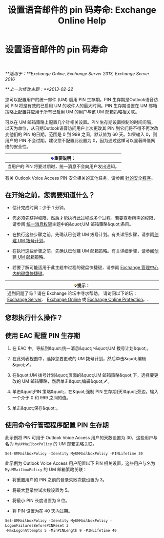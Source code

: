 ﻿---
title: '设置语音邮件的 pin 码寿命: Exchange Online Help'
TOCTitle: 设置语音邮件的 pin 码寿命
ms:assetid: d17f0bf6-0ad6-40a4-bdd5-f7098f39250d
ms:mtpsurl: https://technet.microsoft.com/zh-cn/library/Bb124712(v=EXCHG.150)
ms:contentKeyID: 50556673
ms.date: 05/23/2018
mtps_version: v=EXCHG.150
ms.translationtype: MT
---

# 设置语音邮件的 pin 码寿命

 

_**适用于：**Exchange Online, Exchange Server 2013, Exchange Server 2016_

_**上一次修改主题：**2013-02-22_

您可以配置用户的统一邮件 (UM) 启用 PIN 生存期。PIN 生存期是Outlook语音访问 PIN 将是有效的已启用 UM 的收件人的最大时间。PIN 生存期设置在 UM 邮箱策略上配置并应用于所有已启用 UM 的用户与该 UM 邮箱策略相关联。

可以在 UM 邮箱策略上配置几个针相关设置。PIN 生存期设置控制的时间间隔，以天为单位，从日期Outlook语音访问用户上次更改其 PIN 到它们将不得不再次改变他们的 PIN 的日期。范围是 0 到 999 之间，默认值为 60 天。如果输入 0，则用户的 PIN 不会过期。建议您不配置此设置为 0，因为通过这样可以显著降低网络的安全性。

<table>
<thead>
<tr class="header">
<th><img src="images/Bb124558.important(EXCHG.150).gif" title="重要说明" alt="重要说明" />重要说明：</th>
</tr>
</thead>
<tbody>
<tr class="odd">
<td>当用户的 PIN 将要过期时，统一消息不会向用户发出通知。</td>
</tr>
</tbody>
</table>


有关 Outlook Voice Access PIN 安全相关的其他任务，请参阅 [针的安全程序](pin-security-procedures-exchange-2013-help.md)。

## 在开始之前，您需要知道什么？

  - 估计完成时间：少于 1 分钟。

  - 您必须先获得权限，然后才能执行此过程或多个过程。若要查看所需的权限，请参阅 [统一消息权限](unified-messaging-permissions-exchange-2013-help.md)主题中的\&quot;UM 邮箱策略\&quot;条目。

  - 在执行这些步骤之前，先确认已创建 UM 拨号计划。有关详细步骤，请参阅[创建 UM 拨号计划](create-a-um-dial-plan-exchange-2013-help.md)。

  - 在执行这些步骤之前，先确认已创建 UM 邮箱策略。有关详细步骤，请参阅[创建 UM 邮箱策略](create-a-um-mailbox-policy-exchange-2013-help.md)。

  - 若要了解可能适用于此主题中过程的键盘快捷键，请参阅 [Exchange 管理中心内的键盘快捷键](keyboard-shortcuts-in-the-exchange-admin-center-exchange-online-protection-help.md)。

<table>
<thead>
<tr class="header">
<th><img src="images/Bb124558.tip(EXCHG.150).gif" title="提示" alt="提示" />提示：</th>
</tr>
</thead>
<tbody>
<tr class="odd">
<td>遇到问题了吗？请在 Exchange 论坛中寻求帮助。 请访问以下论坛：<a href="https://go.microsoft.com/fwlink/p/?linkid=60612">Exchange Server</a>、 <a href="https://go.microsoft.com/fwlink/p/?linkid=267542">Exchange Online</a> 或 <a href="https://go.microsoft.com/fwlink/p/?linkid=285351">Exchange Online Protection</a>。.</td>
</tr>
</tbody>
</table>


## 您想执行什么操作？

## 使用 EAC 配置 PIN 生存期

1.  在 EAC 中，导航到\&quot;统一消息\&quot;\>\&quot;UM 拨号计划\&quot;。

2.  在此列表视图中，选择您要更改的 UM 拨号计划，然后单击\&quot;编辑\&quot;![编辑图标](images/Bb124582.6f53ccb2-1f13-4c02-bea0-30690e6ea71d(EXCHG.150).gif "编辑图标")。

3.  在\&quot;UM 拨号计划\&quot;页面的\&quot;UM 邮箱策略\&quot;下，选择要更改的 UM 邮箱策略，然后单击\&quot;编辑\&quot;![编辑图标](images/Bb124582.6f53ccb2-1f13-4c02-bea0-30690e6ea71d(EXCHG.150).gif "编辑图标")。

4.  单击\&quot;PIN 策略\&quot;，在\&quot;强制 PIN 生存期(天)\&quot;旁边，输入一个介于 0 和 999 之间的值。

5.  单击\&quot;保存\&quot;。

## 使用命令行管理程序配置 PIN 生存期

此示例将 PIN 可用于 Outlook Voice Access 用户的天数设置为 30，这些用户与名为 `MyUMMailboxPolicy` 的 UM 邮箱策略关联。

    Set-UMMailboxPolicy -Identity MyUMMailboxPolicy -PINLifetime 30

此示例为 Outlook Voice Access 用户配置以下 PIN 相关设置，这些用户与名为 `MyUMMailboxPolicy` 的 UM 邮箱策略关联：

  - 将重置用户的 PIN 之前的登录失败次数设置为 3。

  - 将最大登录尝试次数设置为 5。

  - 将最小 PIN 长度设置为 9 位。

  - 将 PIN 设置为在 40 天内过期。

<!-- end list -->

    Set-UMMailboxPolicy -Identity MyUMMailboxPolicy -LogonFailuresBeforePINReset 3
    -MaxLogonAttempts 5 -MinPINLength 9 -PINLifetime 40

